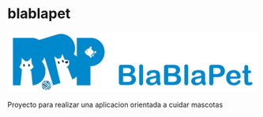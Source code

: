 # blablapet


![BlaBlaPet Logo](/assets/images/logo.png)

Proyecto para realizar una aplicacion orientada a cuidar mascotas


